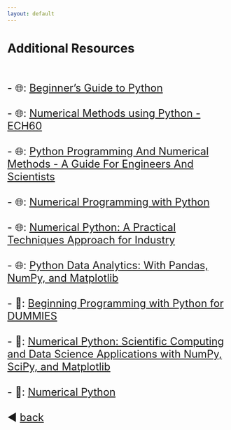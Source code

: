 ```yaml
---
layout: default
---
```


# Additional Resources
<br>
<p style ="font-size:1.7em;">
    - 🌐: <a href="https://wiki.python.org/moin/BeginnersGuide">Beginner’s Guide to Python</a><br><br>
    - 🌐: <a href="https://hmanikantan.github.io/ECH60/">Numerical Methods using Python - ECH60</a><br><br>
    - 🌐: <a href="https://pythonnumericalmethods.berkeley.edu/notebooks/Index.html">Python Programming And Numerical Methods - A Guide For Engineers And Scientists</a><br><br>
    - 🌐: <a href="https://python-course.eu/numerical-programming/">Numerical Programming with Python</a><br><br>
    - 🌐: <a href="https://jrjohansson.github.io/numericalpython.html">Numerical Python: A Practical Techniques Approach for Industry</a><br><br>
    - 🌐: <a href="https://www.pdfdrive.com/python-data-analytics-with-pandas-numpy-and-matplotlib-d183971250.html">Python Data Analytics: With Pandas, NumPy, and Matplotlib</a><br><br>
    - 📗: <a href="https://we.riseup.net/assets/345912/Beginning+Programming+with+Python+For+Dummies+Mueller%2C+John+Paul+%5BSRG%5D.pdf">Beginning Programming with Python for DUMMIES</a><br><br>
    - 📙: <a href="https://www.haio.ir/app/uploads/2021/12/Numerical-Python-Scientific-Computing-and-Data-Science-Applications-with-Numpy-SciPy-and-Matplotlib-by-Robert-Johansson-z-lib.org_.pdf">Numerical Python: Scientific Computing and Data Science Applications with NumPy, SciPy, and Matplotlib</a><br><br>
    - 📘: <a href="https://www.cs.mcgill.ca/~hv/articles/Numerical/numpy.pdf">Numerical Python</a><br><br>
    ◀ <a href="./">back</a>
</p>